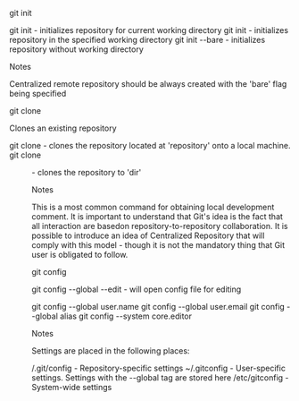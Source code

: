 git init

git init - initializes repository for current working directory
git init <directory> - initializes repository in the specified working directory
git init --bare <directory> - initializes repository without working directory

Notes

Centralized remote repository should be always created with the 'bare' flag being specified


git clone

Clones an existing repository

git clone <repository> - clones the repository located at 'repository' onto a local machine.
git clone <repo> <dir> - clones the repository to 'dir'

Notes 

This is a most common command for obtaining local development comment. It is important to understand that Git's idea is the fact that all interaction are basedon repository-to-repository collaboration. It is possible to introduce an idea of Centralized Repository that will comply with this model - though it is not the mandatory thing that Git user is obligated to follow.


git config

git config --global --edit - will open config file for editing

git config --global user.name <name>
git config --global user.email <email>
git config --global alias <alias-name> <git-command>
git config --system core.editor <editor>

Notes 

Settings are placed in the following places: 

<repo>/.git/config - Repository-specific settings
~/.gitconfig - User-specific settings. Settings with the --global tag are stored here
<prefix>/etc/gitconfig - System-wide settings
